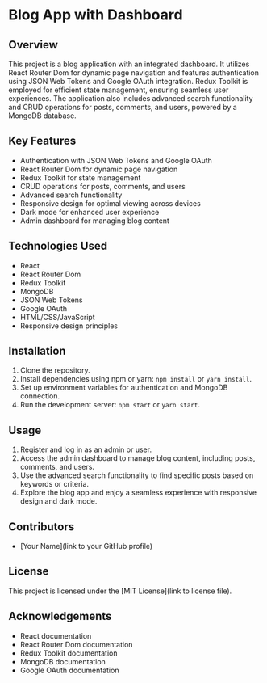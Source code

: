 # Blog App with Dashboard

## Overview

This project is a blog application with an integrated dashboard. It utilizes React Router Dom for dynamic page navigation and features authentication using JSON Web Tokens and Google OAuth integration. Redux Toolkit is employed for efficient state management, ensuring seamless user experiences. The application also includes advanced search functionality and CRUD operations for posts, comments, and users, powered by a MongoDB database.

## Key Features

- Authentication with JSON Web Tokens and Google OAuth
- React Router Dom for dynamic page navigation
- Redux Toolkit for state management
- CRUD operations for posts, comments, and users
- Advanced search functionality
- Responsive design for optimal viewing across devices
- Dark mode for enhanced user experience
- Admin dashboard for managing blog content

## Technologies Used

- React
- React Router Dom
- Redux Toolkit
- MongoDB
- JSON Web Tokens
- Google OAuth
- HTML/CSS/JavaScript
- Responsive design principles

## Installation

1. Clone the repository.
2. Install dependencies using npm or yarn: `npm install` or `yarn install`.
3. Set up environment variables for authentication and MongoDB connection.
4. Run the development server: `npm start` or `yarn start`.

## Usage

1. Register and log in as an admin or user.
2. Access the admin dashboard to manage blog content, including posts, comments, and users.
3. Use the advanced search functionality to find specific posts based on keywords or criteria.
4. Explore the blog app and enjoy a seamless experience with responsive design and dark mode.

## Contributors

- [Your Name](link to your GitHub profile)

## License

This project is licensed under the [MIT License](link to license file).

## Acknowledgements

- React documentation
- React Router Dom documentation
- Redux Toolkit documentation
- MongoDB documentation
- Google OAuth documentation
